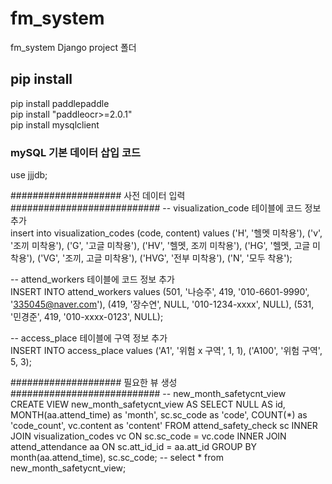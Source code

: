 # fm_system
fm_system Django  project 폴더

## pip install
pip install paddlepaddle <br>
pip install "paddleocr>=2.0.1" <br>
pip install mysqlclient <br>

### mySQL 기본 데이터 삽입 코드 ###
use jjjdb;

#################### 사전 데이터 입력 ###########################
-- visualization_code 테이블에 코드 정보 추가<br>
insert into visualization_codes (code, content)
values
	('H', '헬멧 미착용'),
	('v', '조끼 미착용'),
	('G', '고글 미착용'),
	('HV', '헬멧, 조끼 미착용'),
	('HG', '헬멧, 고글 미착용'),
	('VG', '조끼, 고글 미착용'),
	('HVG', '전부 미착용'),
	('N', '모두 착용');
	

-- attend_workers 테이블에 코드 정보 추가<br>
INSERT INTO attend_workers values (501, '나승주', 419, '010-6601-9990', '335045@naver.com'), 
								  (419, '장수연', NULL, '010-1234-xxxx', NULL), 
								  (531, '민경준', 419, '010-xxxx-0123', NULL);

								 
-- access_place 테이블에 구역 정보 추가 <br>
INSERT INTO access_place values ('A1', '위험 x 구역', 1, 1), ('A100', '위험 구역', 5, 3);



#################### 필요한 뷰 생성###########################
-- new_month_safetycnt_view<br>
CREATE VIEW new_month_safetycnt_view AS SELECT NULL AS id, MONTH(aa.attend_time) as 'month', sc.sc_code as 'code', COUNT(*) as 'code_count', vc.content as 'content' FROM attend_safety_check sc INNER JOIN visualization_codes vc ON sc.sc_code = vc.code
INNER JOIN attend_attendance aa ON sc.att_id_id = aa.att_id GROUP BY month(aa.attend_time), sc.sc_code;
-- select * from new_month_safetycnt_view;

